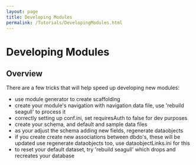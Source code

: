 ```yaml
---
layout: page
title: Developing Modules
permalink: /Tutorials/DevelopingModules.html
---
```


<!-- Name: Tutorials/DevelopingModules -->
<!-- Version: 1 -->
<!-- Last-Modified: 2006/06/06 02:54:10 -->
<!-- Author: demian -->

# Developing Modules
## Overview
There are a few tricks that will help speed up developing new modules:
 * use module generator to create scaffolding
 * create your module's navigation with navigation data file, use 'rebuild seagull' to process it
 * correctly setting up conf.ini, set requiresAuth to false for dev purposes
 * create your schema, and default and sample data files
 * as your adjust the schema adding new fields, regenerate dataobjects
 * if you create create new associations between dbdo's, these will be updated use regenerate dataobjects too, use dataobjectLinks.ini for this
 * to reset your default dataset, try 'rebuild seagull' which drops and recreates your database